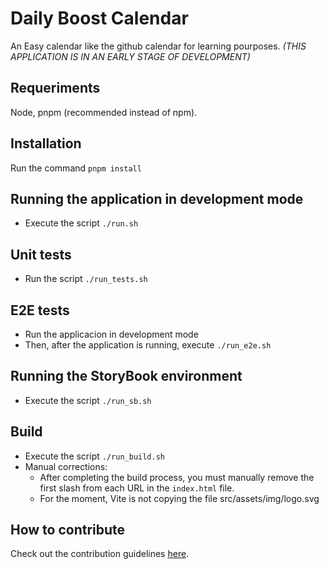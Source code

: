 # Daily Boost Calendar

An Easy calendar like the github calendar for learning pourposes. _(THIS APPLICATION IS IN AN EARLY STAGE OF DEVELOPMENT)_

## Requeriments

Node, pnpm (recommended instead of npm).

## Installation

Run the command `pnpm install`

## Running the application in development mode

- Execute the script `./run.sh`

## Unit tests

- Run the script `./run_tests.sh`

## E2E tests

- Run the applicacion in development mode
- Then, after the application is running, execute `./run_e2e.sh`

## Running the StoryBook environment

- Execute the script `./run_sb.sh`

## Build

- Execute the script `./run_build.sh`
- Manual corrections:
  - After completing the build process, you must manually remove the first slash from each URL in the `index.html` file.
  - For the moment, Vite is not copying the file src/assets/img/logo.svg

## How to contribute

Check out the contribution guidelines [here](./CONTRIBUTING.md).
